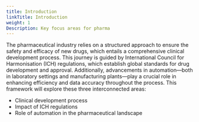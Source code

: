 ```yaml
---
title: Introduction
linkTitle: Introduction
weight: 1
Description: Key focus areas for pharma
---
```


The pharmaceutical industry relies on a structured approach to ensure the safety and efficacy of new drugs, which entails a comprehensive clinical development process. This journey is guided by International Council for Harmonisation (ICH) regulations, which establish global standards for drug development and approval. Additionally, advancements in automation—both in laboratory settings and manufacturing plants—play a crucial role in enhancing efficiency and data accuracy throughout the process. This framework will explore these three interconnected areas: 

- Clinical development process
- Impact of ICH regulations
- Role of automation in the pharmaceutical landscape